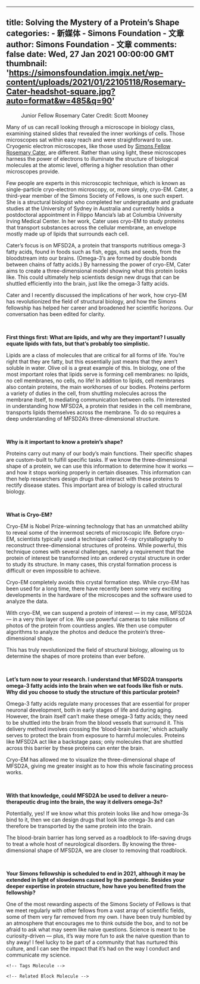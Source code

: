 
---
title: Solving the Mystery of a Protein’s Shape
categories: 
    - 新媒体
    - Simons Foundation - 文章
author: Simons Foundation - 文章
comments: false
date: Wed, 27 Jan 2021 00:00:00 GMT
thumbnail: 'https://simonsfoundation.imgix.net/wp-content/uploads/2021/01/22105118/Rosemary-Cater-headshot-square.jpg?auto=format&w=485&q=90'
---

<div>   
<div class="m-block-image m-block-image--right " data-behavior="image_lightbox variable_height_image" data-pid="72693" data-field="block_editor" data-field-index="0">
  <figure>
    <img src="https://simonsfoundation.imgix.net/wp-content/uploads/2021/01/22105118/Rosemary-Cater-headshot-square.jpg?auto=format&w=485&q=90" srcset="https://simonsfoundation.imgix.net/wp-content/uploads/2021/01/22105118/Rosemary-Cater-headshot-square.jpg?auto=format&w=485&q=90, https://simonsfoundation.imgix.net/wp-content/uploads/2021/01/22105118/Rosemary-Cater-headshot-square.jpg?auto=format&w=485&q=90&dpr=2 2x, https://simonsfoundation.imgix.net/wp-content/uploads/2021/01/22105118/Rosemary-Cater-headshot-square.jpg?auto=format&w=485&q=90&dpr=3 3x," alt referrerpolicy="no-referrer"><figcaption>Junior Fellow Rosemary Cater <figcredit>Credit: Scott Mooney</figcredit></figcaption>  </figure>
</div>
<div class="m-block m-block-text">
  <p>Many of us can recall looking through a microscope in biology class, examining stained slides that revealed the inner workings of cells. Those microscopes sat within easy reach and were straightforward to use. Cryogenic electron microscopes, like those used by <a href="https://www.simonsfoundation.org/simons-society-of-fellows/">Simons Fellow</a> <a href="https://www.simonsfoundation.org/people/rosemary-cater/">Rosemary Cater</a>, are different. Rather than using light, these microscopes harness the power of electrons to illuminate the structure of biological molecules at the atomic level, offering a higher resolution than other microscopes provide.</p>
<p>Few people are experts in this microscopic technique, which is known as single-particle cryo-electron microscopy, or, more simply, cryo-EM. Cater, a third-year member of the Simons Society of Fellows, is one such expert. She is a structural biologist who completed her undergraduate and graduate studies at the University of Sydney in Australia and currently holds a postdoctoral appointment in Filippo Mancia’s lab at Columbia University Irving Medical Center. In her work, Cater uses cryo-EM to study proteins that transport substances across the cellular membrane, an envelope mostly made up of lipids that surrounds each cell.</p>
<p>Cater’s focus is on MFSD2A, a protein that transports nutritious omega-3 fatty acids, found in foods such as fish, eggs, nuts and seeds, from the bloodstream into our brains. (Omega-3’s are formed by double bonds between chains of fatty acids.) By harnessing the power of cryo-EM, Cater aims to create a three-dimensional model showing what this protein looks like. This could ultimately help scientists design new drugs that can be shuttled efficiently into the brain, just like the omega-3 fatty acids.</p>
<p>Cater and I recently discussed the implications of her work, how cryo-EM has revolutionized the field of structural biology, and how the Simons fellowship has helped her career and broadened her scientific horizons. Our conversation has been edited for clarity.</p>
<p> </p>
<p><strong>First things first: What are lipids, and why are they important? I usually equate lipids with fats, but that’s probably too simplistic.</strong></p>
<p>Lipids are a class of molecules that are critical for all forms of life. You’re right that they are fatty, but this essentially just means that they aren’t soluble in water. Olive oil is a great example of this. In biology, one of the most important roles that lipids serve is forming cell membranes: no lipids, no cell membranes, no cells, no life! In addition to lipids, cell membranes also contain proteins, the main workhorses of our bodies. Proteins perform a variety of duties in the cell, from shuttling molecules across the membrane itself, to mediating communication between cells. I’m interested in understanding how MFSD2A, a protein that resides in the cell membrane, transports lipids themselves across the membrane. To do so requires a deep understanding of MFSD2A’s three-dimensional structure.</p>
<p><strong> </strong></p>
<p><strong>Why is it important to know a protein’s shape?</strong></p>
<p>Proteins carry out many of our body’s main functions. Their specific shapes are custom-built to fulfill specific tasks. If we know the three-dimensional shape of a protein, we can use this information to determine how it works — and how it stops working properly in certain diseases. This information can then help researchers design drugs that interact with these proteins to rectify disease states. This important area of biology is called structural biology.</p>
<p> </p>
<p><strong>What is Cryo-EM?</strong></p>
<p>Cryo-EM is Nobel Prize-winning technology that has an unmatched ability to reveal some of the innermost secrets of microscopic life. Before cryo-EM, scientists typically used a technique called X-ray crystallography to reconstruct three-dimensional structures of proteins. While powerful, this technique comes with several challenges, namely a requirement that the protein of interest be transformed into an ordered crystal structure in order to study its structure. In many cases, this crystal formation process is difficult or even impossible to achieve.</p>
<p>Cryo-EM completely avoids this crystal formation step. While cryo-EM has been used for a long time, there have recently been some very exciting developments in the hardware of the microscopes and the software used to analyze the data.</p>
<p>With cryo-EM, we can suspend a protein of interest — in my case, MFSD2A — in a very thin layer of ice. We use powerful cameras to take millions of photos of the protein from countless angles. We then use computer algorithms to analyze the photos and deduce the protein’s three-dimensional shape.</p>
<p>This has truly revolutionized the field of structural biology, allowing us to determine the shapes of more proteins than ever before.</p>
<p><strong> </strong></p>
<p><strong>Let’s turn now to your research. I understand that MFSD2A transports omega-3 fatty acids into the brain when we eat foods like fish or nuts. Why did you choose to study the structure of this particular protein?</strong></p>
<p>Omega-3 fatty acids regulate many processes that are essential for proper neuronal development, both in early stages of life and during aging. However, the brain itself can’t make these omega-3 fatty acids; they need to be shuttled into the brain from the blood vessels that surround it. This delivery method involves crossing the ‘blood-brain barrier,’ which actually serves to protect the brain from exposure to harmful molecules. Proteins like MFSD2A act like a backstage pass; only molecules that are shuttled across this barrier by these proteins can enter the brain.</p>
<p>Cryo-EM has allowed me to visualize the three-dimensional shape of MFSD2A, giving me greater insight as to how this whole fascinating process works.</p>
<p><strong> </strong></p>
<p><strong>With that knowledge, could MFSD2A be used to deliver a neuro-therapeutic drug into the brain, the way it delivers omega-3s?</strong></p>
<p>Potentially, yes! If we know what this protein looks like and how omega-3s bind to it, then we can design drugs that look like omega-3s and can therefore be transported by the same protein into the brain.</p>
<p>The blood-brain barrier has long served as a roadblock to life-saving drugs to treat a whole host of neurological disorders. By knowing the three-dimensional shape of MFSD2A, we are closer to removing that roadblock.</p>
<p><strong> </strong></p>
<p><strong>Your Simons fellowship is scheduled to end in 2021, although it may be extended in light of slowdowns caused by the pandemic. Besides your deeper expertise in protein structure, how have you benefited from the fellowship?</strong></p>
<p>One of the most rewarding aspects of the Simons Society of Fellows is that we meet regularly with other fellows from a vast array of scientific fields, some of them very far removed from my own. I have been truly humbled by an atmosphere that encourages me to think outside the box, and to not be afraid to ask what may seem like naive questions. Science is meant to be curiosity-driven — plus, it’s way more fun to ask the naive question than to shy away! I feel lucky to be part of a community that has nurtured this culture, and I can see the impact that it’s had on the way I conduct and communicate my science.</p>
</div>


    <!-- Tags Molecule -->
<!-- End Tags Molecule -->

    <!-- Related Block Molecule -->
      
<section class="m-block-info js-is-off-view" data-behavior="related_module in_view" data-align="right">
  
</section>
    <!-- End Related Block Molecule -->
    
</div>
            